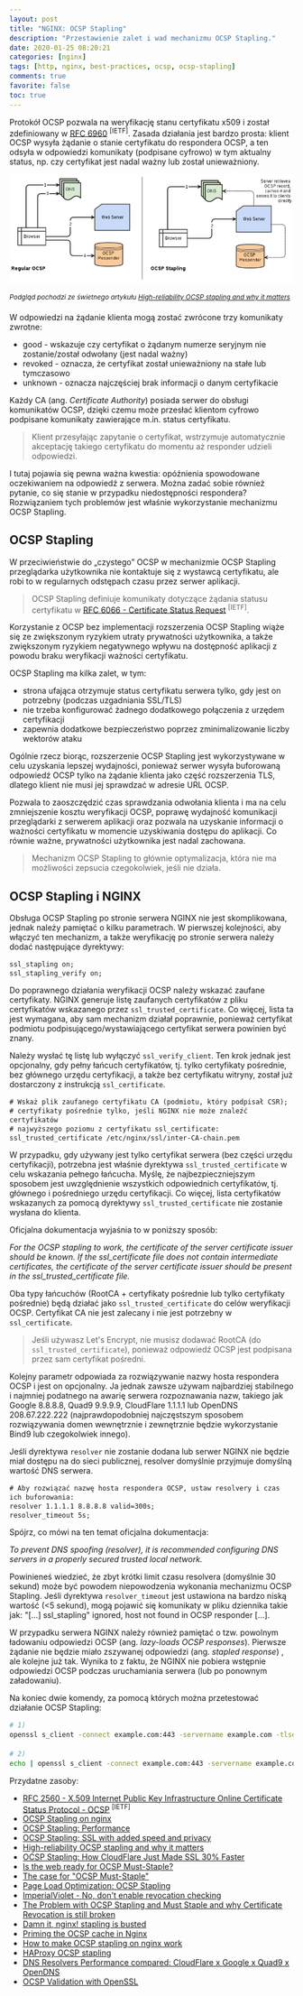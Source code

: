 ```yaml
---
layout: post
title: "NGINX: OCSP Stapling"
description: "Przestawienie zalet i wad mechanizmu OCSP Stapling."
date: 2020-01-25 08:20:21
categories: [nginx]
tags: [http, nginx, best-practices, ocsp, ocsp-stapling]
comments: true
favorite: false
toc: true
---
```


Protokół OCSP pozwala na weryfikację stanu certyfikatu x509 i został zdefiniowany w [RFC 6960](https://tools.ietf.org/html/rfc6960) <sup>[IETF]</sup>. Zasada działania jest bardzo prosta: klient OCSP wysyła żądanie o stanie certyfikatu do respondera OCSP, a ten odsyła w odpowiedzi komunikaty (podpisane cyfrowo) w tym aktualny status, np. czy certyfikat jest nadal ważny lub został unieważniony.

<p align="center">
  <img src="/assets/img/posts/ocsp_stapling.png">
</p>

<sup><i>Podgląd pochodzi ze świetnego artykułu [High-reliability OCSP stapling and why it matters](https://blog.cloudflare.com/high-reliability-ocsp-stapling/)</i></sup>

W odpowiedzi na żądanie klienta mogą zostać zwrócone trzy komunikaty zwrotne:

- <span class="h-a">good</span> - wskazuje czy certyfikat o żądanym numerze seryjnym nie zostanie/został odwołany (jest nadal ważny)
- <span class="h-a">revoked</span> - oznacza, że ​​certyfikat został unieważniony na stałe lub tymczasowo
- <span class="h-a">unknown</span> - oznacza najczęściej brak informacji o danym certyfikacie

Każdy CA (ang. _Certificate Authority_) posiada serwer do obsługi komunikatów OCSP, dzięki czemu może przesłać klientom cyfrowo podpisane komunikaty zawierające m.in. status certyfikatu.

  > Klient przesyłając zapytanie o certyfikat, wstrzymuje automatycznie akceptację takiego certyfikatu do momentu aż responder udzieli odpowiedzi.

I tutaj pojawia się pewna ważna kwestia: opóźnienia spowodowane oczekiwaniem na odpowiedź z serwera. Można zadać sobie również pytanie, co się stanie w przypadku niedostępności respondera? Rozwiązaniem tych problemów jest właśnie wykorzystanie mechanizmu OCSP Stapling.

## OCSP Stapling

W przeciwieństwie do „czystego” OCSP w mechanizmie OCSP Stapling przeglądarka użytkownika nie kontaktuje się z wystawcą certyfikatu, ale robi to w regularnych odstępach czasu przez serwer aplikacji.

  > OCSP Stapling definiuje komunikaty dotyczące żądania statusu certyfikatu w [RFC 6066 - Certificate Status Request](https://tools.ietf.org/html/rfc6066#section-8) <sup>[IETF]</sup>.

Korzystanie z OCSP bez implementacji rozszerzenia OCSP Stapling wiąże się ze zwiększonym ryzykiem utraty prywatności użytkownika, a także zwiększonym ryzykiem negatywnego wpływu na dostępność aplikacji z powodu braku weryfikacji ważności certyfikatu.

OCSP Stapling ma kilka zalet, w tym:

- strona ufająca otrzymuje status certyfikatu serwera tylko, gdy jest on potrzebny (podczas uzgadniania SSL/TLS)
- nie trzeba konfigurować żadnego dodatkowego połączenia z urzędem certyfikacji
- zapewnia dodatkowe bezpieczeństwo poprzez zminimalizowanie liczby wektorów ataku

Ogólnie rzecz biorąc, rozszerzenie OCSP Stapling jest wykorzystywane w celu uzyskania lepszej wydajności, ponieważ serwer wysyła buforowaną odpowiedź OCSP tylko na żądanie klienta jako część rozszerzenia TLS, dlatego klient nie musi jej sprawdzać w adresie URL OCSP.

Pozwala to zaoszczędzić czas sprawdzania odwołania klienta i ma na celu zmniejszenie kosztu weryfikacji OCSP, poprawę wydajność komunikacji przeglądarki z serwerem aplikacji oraz pozwala na uzyskanie informacji o ważności certyfikatu w momencie uzyskiwania dostępu do aplikacji. Co równie ważne, prywatności użytkownika jest nadal zachowana.

  > Mechanizm OCSP Stapling to głównie optymalizacja, która nie ma możliwości zepsucia czegokolwiek, jeśli nie działa.

## OCSP Stapling i NGINX

Obsługa OCSP Stapling po stronie serwera NGINX nie jest skomplikowana, jednak należy pamiętać o kilku parametrach. W pierwszej kolejności, aby włączyć ten mechanizm, a także weryfikację po stronie serwera należy dodać następujące dyrektywy:

```nginx
ssl_stapling on;
ssl_stapling_verify on;
```

Do poprawnego działania weryfikacji OCSP należy wskazać zaufane certyfikaty. NGINX generuje listę zaufanych certyfikatów z pliku certyfikatów wskazanego przez `ssl_trusted_certificate`. Co więcej, lista ta jest wymagana, aby sam mechanizm działał poprawnie, ponieważ certyfikat podmiotu podpisującego/wystawiającego certyfikat serwera powinien być znany.

Należy wysłać tę listę lub wyłączyć `ssl_verify_client`. Ten krok jednak jest opcjonalny, gdy pełny łańcuch certyfikatów, tj. tylko certyfikaty pośrednie, bez głównego urzędu certyfikacji, a także bez certyfikatu witryny, został już dostarczony z instrukcją `ssl_certificate`.

```nginx
# Wskaż plik zaufanego certyfikatu CA (podmiotu, który podpisał CSR);
# certyfikaty pośrednie tylko, jeśli NGINX nie może znaleźć certyfikatów
# najwyższego poziomu z certyfikatu ssl_certificate:
ssl_trusted_certificate /etc/nginx/ssl/inter-CA-chain.pem
```

W przypadku, gdy używany jest tylko certyfikat serwera (bez części urzędu certyfikacji), potrzebna jest właśnie dyrektywa `ssl_trusted_certificate` w celu wskazania pełnego łańcucha. Myślę, że najbezpieczniejszym sposobem jest uwzględnienie wszystkich odpowiednich certyfikatów, tj. głównego i pośredniego urzędu certyfikacji. Co więcej, lista certyfikatów wskazanych za pomocą dyrektywy `ssl_trusted_certificate` nie zostanie wysłana do klienta.

Oficjalna dokumentacja wyjaśnia to w poniższy sposób:

<p class="ext">
  <em>
    For the OCSP stapling to work, the certificate of the server certificate issuer should be known. If the ssl_certificate file does not contain intermediate certificates, the certificate of the server certificate issuer should be present in the ssl_trusted_certificate file.
  </em>
</p>

Oba typy łańcuchów (RootCA + certyfikaty pośrednie lub tylko certyfikaty pośrednie) będą działać jako `ssl_trusted_certificate` do celów weryfikacji OCSP. Certyfikat CA nie jest zalecany i nie jest potrzebny w `ssl_certificate`.

  > Jeśli używasz Let's Encrypt, nie musisz dodawać RootCA (do `ssl_trusted_certificate`), ponieważ odpowiedź OCSP jest podpisana przez sam certyfikat pośredni.

Kolejny parametr odpowiada za rozwiązywanie nazwy hosta respondera OCSP i jest on opcjonalny. Ja jednak zawsze używam najbardziej stabilnego i najmniej podatnego na awarię serwera rozpoznawania nazw, takiego jak Google 8.8.8.8, Quad9 9.9.9.9, CloudFlare 1.1.1.1 lub OpenDNS 208.67.222.222 (najprawdopodobniej najczęstszym sposobem rozwiązywania domen wewnętrznie i zewnętrznie będzie wykorzystanie Bind9 lub czegokolwiek innego).

Jeśli dyrektywa `resolver` nie zostanie dodana lub serwer NGINX nie będzie miał dostępu na do sieci publicznej, resolver domyślnie przyjmuje domyślną wartość DNS serwera.

```nginx
# Aby rozwiązać nazwę hosta respondera OCSP, ustaw resolvery i czas ich buforowania:
resolver 1.1.1.1 8.8.8.8 valid=300s;
resolver_timeout 5s;
```

Spójrz, co mówi na ten temat oficjalna dokumentacja:

<p class="ext">
  <em>
    To prevent DNS spoofing (resolver), it is recommended configuring DNS servers in a properly secured trusted local network.
  </em>
</p>

Powinieneś wiedzieć, że zbyt krótki limit czasu resolvera (domyślnie 30 sekund) może być powodem niepowodzenia wykonania mechanizmu OCSP Stapling. Jeśli dyrektywa `resolver_timeout` jest ustawiona na bardzo niską wartość (<5 sekund), mogą pojawić się komunikaty w pliku dziennika takie jak: <span class="h-b">"[...] ssl_stapling" ignored, host not found in OCSP responder [...]</span>.

W przypadku serwera NGINX należy również pamiętać o tzw. powolnym ładowaniu odpowiedzi OCSP (ang. _lazy-loads OCSP responses_). Pierwsze żądanie nie będzie miało zszywanej odpowiedzi (ang. _stapled response_) , ale kolejne już tak. Wynika to z faktu, że NGINX nie pobiera wstępnie odpowiedzi OCSP podczas uruchamiania serwera (lub po ponownym załadowaniu).

Na koniec dwie komendy, za pomocą których można przetestować działanie OCSP Stapling:

```bash
# 1)
openssl s_client -connect example.com:443 -servername example.com -tlsextdebug -status

# 2)
echo | openssl s_client -connect example.com:443 -servername example.com -status 2> /dev/null | grep -A 17 'OCSP'
```

Przydatne zasoby:

- [RFC 2560 - X.509 Internet Public Key Infrastructure Online Certificate Status Protocol - OCSP](https://tools.ietf.org/html/rfc2560) <sup>[IETF]</sup>
- [OCSP Stapling on nginx](https://raymii.org/s/tutorials/OCSP_Stapling_on_nginx.html)
- [OCSP Stapling: Performance](https://www.tunetheweb.com/performance/ocsp-stapling/)
- [OCSP Stapling; SSL with added speed and privacy](https://scotthelme.co.uk/ocsp-stapling-speeding-up-ssl/)
- [High-reliability OCSP stapling and why it matters](https://blog.cloudflare.com/high-reliability-ocsp-stapling/)
- [OCSP Stapling: How CloudFlare Just Made SSL 30% Faster](https://blog.cloudflare.com/ocsp-stapling-how-cloudflare-just-made-ssl-30/)
- [Is the web ready for OCSP Must-Staple?](https://blog.apnic.net/2019/01/15/is-the-web-ready-for-ocsp-must-staple/)
- [The case for "OCSP Must-Staple"](https://www.grc.com/revocation/ocsp-must-staple.htm)
- [Page Load Optimization: OCSP Stapling](https://www.ssl.com/article/page-load-optimization-ocsp-stapling/)
- [ImperialViolet - No, don't enable revocation checking](https://www.imperialviolet.org/2014/04/19/revchecking.html)
- [The Problem with OCSP Stapling and Must Staple and why Certificate Revocation is still broken](https://blog.hboeck.de/archives/886-The-Problem-with-OCSP-Stapling-and-Must-Staple-and-why-Certificate-Revocation-is-still-broken.html)
- [Damn it, nginx! stapling is busted](https://blog.crashed.org/nginx-stapling-busted/)
- [Priming the OCSP cache in Nginx](https://unmitigatedrisk.com/?p=241)
- [How to make OCSP stapling on nginx work](https://matthiasadler.info/blog/ocsp-stapling-on-nginx-with-comodo-ssl/)
- [HAProxy OCSP stapling](https://icicimov.github.io/blog/server/HAProxy-OCSP-stapling/)
- [DNS Resolvers Performance compared: CloudFlare x Google x Quad9 x OpenDNS](https://medium.com/@nykolas.z/dns-resolvers-performance-compared-cloudflare-x-google-x-quad9-x-opendns-149e803734e5)
- [OCSP Validation with OpenSSL](https://akshayranganath.github.io/OCSP-Validation-With-Openssl/)
